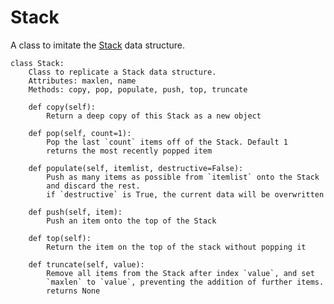 Stack
======

A class to imitate the [Stack](http://en.wikipedia.org/wiki/Stack_(abstract_data_type)) data structure.


    class Stack:
    	Class to replicate a Stack data structure.
    	Attributes: maxlen, name
    	Methods: copy, pop, populate, push, top, truncate
    
    	def copy(self):
    		Return a deep copy of this Stack as a new object
    
    	def pop(self, count=1):
    		Pop the last `count` items off of the Stack. Default 1
    		returns the most recently popped item
    
    	def populate(self, itemlist, destructive=False):
    		Push as many items as possible from `itemlist` onto the Stack
    		and discard the rest.
    		if `destructive` is True, the current data will be overwritten
    
    	def push(self, item):
    		Push an item onto the top of the Stack
    
    	def top(self):
    		Return the item on the top of the stack without popping it
    
    	def truncate(self, value):
    		Remove all items from the Stack after index `value`, and set
    		`maxlen` to `value`, preventing the addition of further items.
    		returns None
    